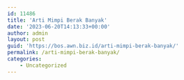 ```yaml
---
id: 11486
title: 'Arti Mimpi Berak Banyak'
date: '2023-06-20T14:13:33+00:00'
author: admin
layout: post
guid: 'https://bos.awn.biz.id/arti-mimpi-berak-banyak/'
permalink: /arti-mimpi-berak-banyak/
categories:
    - Uncategorized
---
```


